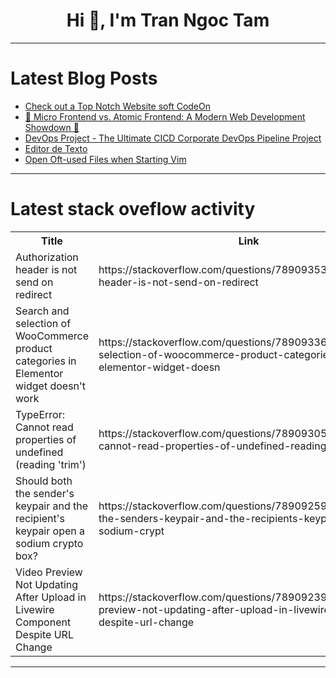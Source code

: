 <h1 align="center">Hi 👋, I'm Tran Ngoc Tam</h1>

---

# Latest Blog Posts 
<!-- BLOG-POST-LIST:START -->
- [Check out a Top Notch Website soft CodeOn](https://dev.to/muhammadaliaffan/check-out-a-top-notch-website-1j5n)
- [🌟 Micro Frontend vs. Atomic Frontend: A Modern Web Development Showdown 🚀](https://dev.to/mdawooddev/micro-frontend-vs-atomic-frontend-a-modern-web-development-showdown-4906)
- [DevOps Project - The Ultimate CICD Corporate DevOps Pipeline Project](https://dev.to/prodevopsguytech/devops-project-the-ultimate-cicd-corporate-devops-pipeline-project-3km)
- [Editor de Texto](https://dev.to/enlineaweb/editor-de-texto-4k59)
- [Open Oft-used Files when Starting Vim](https://dev.to/fbicknel/open-oft-used-files-when-starting-vim-1lf7)
<!-- BLOG-POST-LIST:END -->

---

# Latest stack oveflow activity
<table>
  <tr><th>Title</th><th>Link</th></tr>
  <!-- STACKOVERFLOW:START --><tr><td>Authorization header is not send on redirect</td><td>https://stackoverflow.com/questions/78909353/authorization-header-is-not-send-on-redirect</td></tr><tr><td>Search and selection of WooCommerce product categories in Elementor widget doesn&#39;t work</td><td>https://stackoverflow.com/questions/78909336/search-and-selection-of-woocommerce-product-categories-in-elementor-widget-doesn</td></tr><tr><td>TypeError: Cannot read properties of undefined &lpar;reading &#39;trim&#39;&rpar;</td><td>https://stackoverflow.com/questions/78909305/typeerror-cannot-read-properties-of-undefined-reading-trim</td></tr><tr><td>Should both the sender&#39;s keypair and the recipient&#39;s keypair open a sodium crypto box?</td><td>https://stackoverflow.com/questions/78909259/should-both-the-senders-keypair-and-the-recipients-keypair-open-a-sodium-crypt</td></tr><tr><td>Video Preview Not Updating After Upload in Livewire Component Despite URL Change</td><td>https://stackoverflow.com/questions/78909239/video-preview-not-updating-after-upload-in-livewire-component-despite-url-change</td></tr><!-- STACKOVERFLOW:END -->
</table>

---


